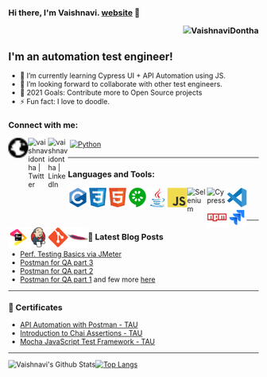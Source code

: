 ### Hi there, I'm Vaishnavi. [website] 👋 <p align="right"> <img src="https://komarev.com/ghpvc/?username=VaishnaviDontha" alt="VaishnaviDontha" /> </p>

## I'm an automation test engineer!

- 🌱 I’m currently learning Cypress UI + API Automation using JS.
- 👯 I’m looking forward to collaborate with other test engineers.
- 🥅 2021 Goals: Contribute more to Open Source projects
- ⚡ Fun fact: I love to doodle.

### Connect with me:

[<img align="left" alt="vaishnavi.co" width="40px" src="https://raw.githubusercontent.com/iconic/open-iconic/master/svg/globe.svg" />][website]
[<img align="left" alt="vaishnavidontha | Twitter" width="40px" src="https://cdn.jsdelivr.net/npm/simple-icons@v3/icons/twitter.svg" />][twitter]
[<img align="left" alt="vaishnavidontha | LinkedIn" width="40px" src="https://cdn.jsdelivr.net/npm/simple-icons@v3/icons/linkedin.svg" />][linkedin]
<a href="mailto:vaishnavidontha24@gmail.com"> <img src="https://cdn.jsdelivr.net/npm/simple-icons@v3/icons/gmail.svg" alt="Python" height="40" style="vertical-align:top; margin:4px"></a>

---

### Languages and Tools:

[<img align="left" alt="C" width="40px" src="https://github.com/devicons/devicon/blob/master/icons/c/c-original.svg"/>][github]
[<img align="left" alt="CSS" width="40px" src="https://github.com/devicons/devicon/blob/master/icons/css3/css3-original.svg"/>][github]
[<img align="left" alt="HTML" width="40px" src="https://github.com/devicons/devicon/blob/master/icons/html5/html5-original.svg"/>][github]
[<img align="left" alt="Cucumber" width="40px" src="https://github.com/devicons/devicon/blob/master/icons/cucumber/cucumber-plain.svg"/>][github]
[<img align="left" alt="Java" width="40px" src="https://github.com/devicons/devicon/blob/master/icons/java/java-original.svg"/>][github]
[<img align="left" alt="JavaScript" width="40px" src="https://github.com/devicons/devicon/blob/master/icons/javascript/javascript-original.svg"/>][github]
[<img align="left" alt="Selenium" width="40px" src="https://github.com/SeleniumHQ/www.seleniumhq.org/blob/master/src/main/webapp/images/originals/Selenium%20Logo%20Upright.svg"/>][github]
[<img align="left" alt="Cypress" width="40px" src="https://github.com/cypress-io/cypress-icons/blob/master/src/logo/cypress-io-logo-round.svg"/>][github]
[<img align="left" alt="VisulaStudio" width="40px" src="https://github.com/devicons/devicon/blob/master/icons/vscode/vscode-original.svg"/>][github]
[<img align="left" alt="NPM" width="40px" src="https://github.com/devicons/devicon/blob/master/icons/npm/npm-original-wordmark.svg"/>][github]
[<img align="left" alt="JIRA" width="40px" src="https://github.com/devicons/devicon/blob/master/icons/jira/jira-original.svg"/>][github]
[<img align="left" alt="IntellijIDE" width="40px" src="https://github.com/devicons/devicon/blob/master/icons/jetbrains/jetbrains-original.svg"/>][github]
[<img align="left" alt="Jenkins" width="40px" src="https://github.com/devicons/devicon/blob/master/icons/jenkins/jenkins-original.svg"/>][github]
[<img align="left" alt="GIT" width="40px" src="https://github.com/devicons/devicon/blob/master/icons/git/git-original.svg"/>][github]
[<img align="left" alt="ApacheJMeter" width="40px" src="https://github.com/devicons/devicon/blob/master/icons/apache/apache-original.svg"/>][github]


<br />
<br />
<br />

---

### 📕 Latest Blog Posts
<!-- BLOG-POST-LIST:START -->
- [Perf. Testing Basics via JMeter](https://vaishnavidontha.hashnode.dev/beginners-guide-to-performance-testing-with-apache-jmeter-basic-tutorial)
- [Postman for QA part 3](https://vaishnavidontha.hashnode.dev/api-testing-using-postman-part-3)
- [Postman for QA part 2](https://vaishnavidontha.hashnode.dev/api-testing-using-postman-part-2)
- [Postman for QA part 1](https://vaishnavidontha.hashnode.dev/api-testing-using-postman-part-1)
and few more [here](https://vaishnavidontha.hashnode.dev)
<!-- BLOG-POST-LIST:END -->

---
### 📜 Certificates

- [API Automation with Postman - TAU](https://testautomationu.applitools.com/certificate/?id=5a62756c)
- [Introduction to Chai Assertions - TAU](https://testautomationu.applitools.com/certificate/?id=6b43e15e)
- [Mocha JavaScript Test Framework - TAU](https://testautomationu.applitools.com/certificate/?id=3fe17812)

---

<img align="left" alt="Vaishnavi's Github Stats" src="https://github-readme-stats.vercel.app/api?username=VaishnaviDontha&show_icons=true&hide_border=true" />

[![Top Langs](https://github-readme-stats.vercel.app/api/top-langs/?username=VaishnaviDontha&show_icons=true&hide_border=true)](https://github.com/VaishnaviDontha)


[website]: https://vaishnavidontha.github.io/
[twitter]: https://twitter.com/Vaishnavidontha
[blog]: https://vaishnavidontha.hashnode.dev/
[linkedin]: https://www.linkedin.com/in/vaishnavi-dontha-022475107/
[github]:  https://github.com/VaishnaviDontha
